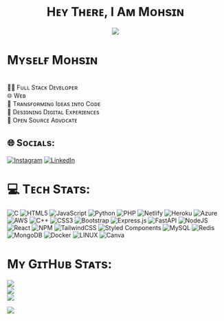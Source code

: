 <h1 align="center">Hᴇʏ Tʜᴇʀᴇ, I Aᴍ Mᴏʜsɪɴ</h1>
</p>
<p align="center">
<img src="https://readme-typing-svg.herokuapp.com?color=1C71FA&width=420&lines=A+Enthusiastic+Developer+From+India%E2%9C%8C%EF%B8%8F;Working+For+Codesman</>%E2%9D%A4%EF%B8%8F">
</p>
<p align="center">
  
# Mʏsᴇʟғ Mᴏʜsɪɴ<br>

<br>👨‍💻 Fᴜʟʟ Sᴛᴀᴄᴋ Dᴇᴠᴇʟᴏᴘᴇʀ
<br>🌐 Wᴇʙ
<br>🚀 Tʀᴀɴsғᴏʀᴍɪɴɢ Iᴅᴇᴀs ɪɴᴛᴏ Cᴏᴅᴇ
<br>🎨 Dᴇsɪɢɴɪɴɢ Dɪɢɪᴛᴀʟ Exᴘᴇʀɪᴇɴᴄᴇs
<br>🔗 Oᴘᴇɴ Sᴏᴜʀᴄᴇ Aᴅᴠᴏᴄᴀᴛᴇ


## 🌐 Sᴏᴄɪᴀʟs:
[![Instagram](https://img.shields.io/badge/Instagram-%23E4405F.svg?logo=Instagram&logoColor=white)](https://instagram.com/mohsinkhann12) [![LinkedIn](https://img.shields.io/badge/LinkedIn-%23E4405F.svg?logo=LinkedIn&logoColor=white)](https://www.linkedin.com/in/mohsinmkhan12)

# 💻 Tᴇᴄʜ Sᴛᴀᴛs:
![C](https://img.shields.io/badge/c-%2300599C.svg?style=for-the-badge&logo=c&logoColor=white) ![HTML5](https://img.shields.io/badge/html5-%23E34F26.svg?style=for-the-badge&logo=html5&logoColor=white) ![JavaScript](https://img.shields.io/badge/javascript-%23323330.svg?style=for-the-badge&logo=javascript&logoColor=%23F7DF1E) ![Python](https://img.shields.io/badge/python-3670A0?style=for-the-badge&logo=python&logoColor=ffdd54) ![PHP](https://img.shields.io/badge/php-%23777BB4.svg?style=for-the-badge&logo=php&logoColor=white) ![Netlify](https://img.shields.io/badge/netlify-%23000000.svg?style=for-the-badge&logo=netlify&logoColor=#00C7B7) ![Heroku](https://img.shields.io/badge/heroku-%23430098.svg?style=for-the-badge&logo=heroku&logoColor=white) ![Azure](https://img.shields.io/badge/azure-%230072C6.svg?style=for-the-badge&logo=azure-devops&logoColor=white) ![AWS](https://img.shields.io/badge/AWS-%23FF9900.svg?style=for-the-badge&logo=amazon-aws&logoColor=white) ![C++](https://img.shields.io/badge/c++-%2300599C.svg?style=for-the-badge&logo=c%2B%2B&logoColor=white) ![CSS3](https://img.shields.io/badge/css3-%231572B6.svg?style=for-the-badge&logo=css3&logoColor=white) ![Bootstrap](https://img.shields.io/badge/bootstrap-%23563D7C.svg?style=for-the-badge&logo=bootstrap&logoColor=white) ![Express.js](https://img.shields.io/badge/express.js-%23404d59.svg?style=for-the-badge&logo=express&logoColor=%2361DAFB) ![FastAPI](https://img.shields.io/badge/FastAPI-005571?style=for-the-badge&logo=fastapi) ![NodeJS](https://img.shields.io/badge/node.js-6DA55F?style=for-the-badge&logo=node.js&logoColor=white) ![React](https://img.shields.io/badge/react-%2320232a.svg?style=for-the-badge&logo=react&logoColor=%2361DAFB) ![NPM](https://img.shields.io/badge/NPM-%23000000.svg?style=for-the-badge&logo=npm&logoColor=white) ![TailwindCSS](https://img.shields.io/badge/tailwindcss-%2338B2AC.svg?style=for-the-badge&logo=tailwind-css&logoColor=white) ![Styled Components](https://img.shields.io/badge/styled--components-DB7093?style=for-the-badge&logo=styled-components&logoColor=white) ![MySQL](https://img.shields.io/badge/mysql-%2300f.svg?style=for-the-badge&logo=mysql&logoColor=white) ![Redis](https://img.shields.io/badge/redis-%23DD0031.svg?style=for-the-badge&logo=redis&logoColor=white) ![MongoDB](https://img.shields.io/badge/MongoDB-%234ea94b.svg?style=for-the-badge&logo=mongodb&logoColor=white) ![Docker](https://img.shields.io/badge/docker-%230db7ed.svg?style=for-the-badge&logo=docker&logoColor=white) ![LINUX](https://img.shields.io/badge/Linux-FCC624?style=for-the-badge&logo=linux&logoColor=black) ![Canva](https://img.shields.io/badge/Canva-%2300C4CC.svg?style=for-the-badge&logo=Canva&logoColor=white) 

# Mʏ GɪᴛHᴜʙ Sᴛᴀᴛs:
![](https://github-readme-stats.vercel.app/api?username=mohsinkhann12&theme=onedark&hide_border=false&include_all_commits=true&count_private=true)<br/>
![](https://github-readme-streak-stats.herokuapp.com/?user=mohsinkhann12&theme=onedark&hide_border=false)<br/>
![](https://github-readme-stats.vercel.app/api/top-langs/?username=mohsinkhann12&theme=onedark&hide_border=false&include_all_commits=true&count_private=true&layout=compact)


<a href="https://inkspiration.netlify.app/user/owner"><img src="https://user-images.githubusercontent.com/73097560/115834477-dbab4500-a447-11eb-908a-139a6edaec5c.gif"></a>
